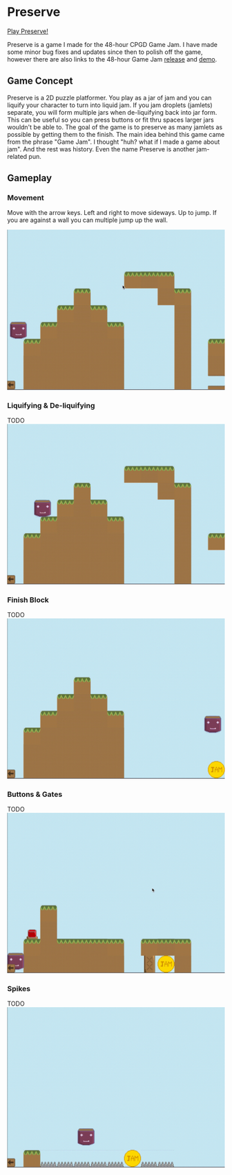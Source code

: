 # Preserve

[Play Preserve!](https://i-yam-jeremy.github.io/preserve)

Preserve is a game I made for the 48-hour CPGD Game Jam. I have made some minor bug fixes and updates since then to polish off the game, however there are also links to the 48-hour Game Jam [release](https://github.com/i-yam-jeremy/preserve/releases/tag/v1.0) and [demo](https://i-yam-jeremy.itch.io/preserve).

## Game Concept
Preserve is a 2D puzzle platformer. You play as a jar of jam and you can liquify your character to turn into liquid jam. If you jam droplets (jamlets) separate, you will form multiple jars when de-liquifying back into jar form. This can be useful so you can press buttons or fit thru spaces larger jars wouldn't be able to. The goal of the game is to preserve as many jamlets as possible by getting them to the finish. The main idea behind this game came from the phrase "Game Jam". I thought "huh? what if I made a game about jam". And the rest was history. Even the name Preserve is another jam-related pun.

## Gameplay

### Movement
Move with the arrow keys. Left and right to move sideways. Up to jump. If you are against a wall you can multiple jump up the wall.

![Movement GIF](readme-assets/movement.gif)

### Liquifying & De-liquifying
TODO
![Liquify GIF](readme-assets/liquify.gif)

### Finish Block
TODO
![Finish GIF](readme-assets/finish.gif)

### Buttons & Gates
TODO
![Button Gate GIF](readme-assets/button-gate.gif)

### Spikes
TODO
![Spikes GIF](readme-assets/spikes.gif)

